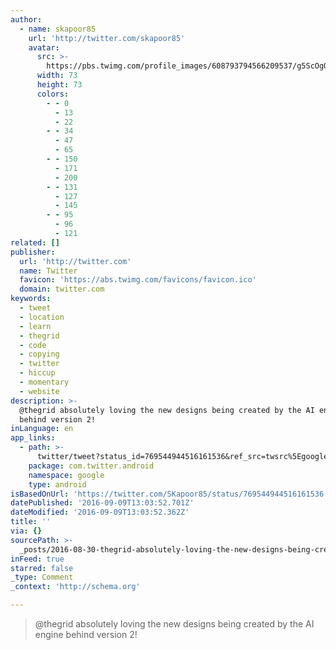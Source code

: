 ```yaml
---
author:
  - name: skapoor85
    url: 'http://twitter.com/skapoor85'
    avatar:
      src: >-
        https://pbs.twimg.com/profile_images/608793794566209537/g5ScOgOI_bigger.jpg
      width: 73
      height: 73
      colors:
        - - 0
          - 13
          - 22
        - - 34
          - 47
          - 65
        - - 150
          - 171
          - 200
        - - 131
          - 127
          - 145
        - - 95
          - 96
          - 121
related: []
publisher:
  url: 'http://twitter.com'
  name: Twitter
  favicon: 'https://abs.twimg.com/favicons/favicon.ico'
  domain: twitter.com
keywords:
  - tweet
  - location
  - learn
  - thegrid
  - code
  - copying
  - twitter
  - hiccup
  - momentary
  - website
description: >-
  @thegrid absolutely loving the new designs being created by the AI engine
  behind version 2!
inLanguage: en
app_links:
  - path: >-
      twitter/tweet?status_id=769544944516161536&ref_src=twsrc%5Egoogle%7Ctwcamp%5Eandroidseo%7Ctwgr%5Estatus%7Ctwterm%5E769544944516161536
    package: com.twitter.android
    namespace: google
    type: android
isBasedOnUrl: 'https://twitter.com/SKapoor85/status/769544944516161536'
datePublished: '2016-09-09T13:03:52.701Z'
dateModified: '2016-09-09T13:03:52.362Z'
title: ''
via: {}
sourcePath: >-
  _posts/2016-08-30-thegrid-absolutely-loving-the-new-designs-being-created-by.md
inFeed: true
starred: false
_type: Comment
_context: 'http://schema.org'

---
```

> @thegrid absolutely loving the new designs being created by the AI engine behind version 2!